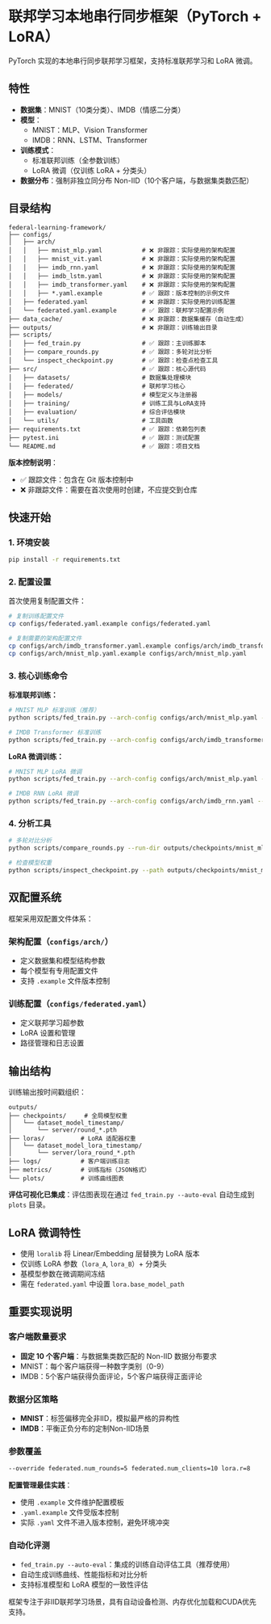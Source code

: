 # 联邦学习本地串行同步框架（PyTorch + LoRA）

PyTorch 实现的本地串行同步联邦学习框架，支持标准联邦学习和 LoRA 微调。

## 特性

- **数据集**：MNIST（10类分类）、IMDB（情感二分类）
- **模型**：
  - MNIST：MLP、Vision Transformer
  - IMDB：RNN、LSTM、Transformer
- **训练模式**：
  - 标准联邦训练（全参数训练）
  - LoRA 微调（仅训练 LoRA + 分类头）
- **数据分布**：强制非独立同分布 Non-IID（10个客户端，与数据集类数匹配）

## 目录结构

```
federal-learning-framework/
├── configs/
│   ├── arch/
│   │   ├── mnist_mlp.yaml           # ❌ 非跟踪：实际使用的架构配置
│   │   ├── mnist_vit.yaml           # ❌ 非跟踪：实际使用的架构配置
│   │   ├── imdb_rnn.yaml            # ❌ 非跟踪：实际使用的架构配置
│   │   ├── imdb_lstm.yaml           # ❌ 非跟踪：实际使用的架构配置
│   │   ├── imdb_transformer.yaml    # ❌ 非跟踪：实际使用的架构配置
│   │   ├── *.yaml.example           # ✅ 跟踪：版本控制的示例文件
│   ├── federated.yaml               # ❌ 非跟踪：实际使用的训练配置
│   └── federated.yaml.example       # ✅ 跟踪：联邦学习配置示例
├── data_cache/                      # ❌ 非跟踪：数据集缓存（自动生成）
├── outputs/                         # ❌ 非跟踪：训练输出目录
├── scripts/
│   ├── fed_train.py                 # ✅ 跟踪：主训练脚本
│   ├── compare_rounds.py            # ✅ 跟踪：多轮对比分析
│   └── inspect_checkpoint.py        # ✅ 跟踪：检查点检查工具
├── src/                             # ✅ 跟踪：核心源代码
│   ├── datasets/                    # 数据集处理模块
│   ├── federated/                   # 联邦学习核心
│   ├── models/                      # 模型定义与注册器
│   ├── training/                    # 训练工具与LoRA支持
│   ├── evaluation/                  # 综合评估模块
│   └── utils/                       # 工具函数
├── requirements.txt                 # ✅ 跟踪：依赖包列表
├── pytest.ini                       # ✅ 跟踪：测试配置
└── README.md                        # ✅ 跟踪：项目文档
```

**版本控制说明**：
- ✅ 跟踪文件：包含在 Git 版本控制中
- ❌ 非跟踪文件：需要在首次使用时创建，不应提交到仓库

## 快速开始

### 1. 环境安装

```bash
pip install -r requirements.txt
```

### 2. 配置设置

首次使用复制配置文件：
```bash
# 复制训练配置文件
cp configs/federated.yaml.example configs/federated.yaml

# 复制需要的架构配置文件
cp configs/arch/imdb_transformer.yaml.example configs/arch/imdb_transformer.yaml
cp configs/arch/mnist_mlp.yaml.example configs/arch/mnist_mlp.yaml
```

### 3. 核心训练命令

**标准联邦训练：**
```bash
# MNIST MLP 标准训练（推荐）
python scripts/fed_train.py --arch-config configs/arch/mnist_mlp.yaml --train-config configs/federated.yaml --auto-eval

# IMDB Transformer 标准训练
python scripts/fed_train.py --arch-config configs/arch/imdb_transformer.yaml --train-config configs/federated.yaml --auto-eval
```

**LoRA 微调训练：**
```bash
# MNIST MLP LoRA 微调
python scripts/fed_train.py --arch-config configs/arch/mnist_mlp.yaml --train-config configs/federated.yaml --use-lora --auto-eval

# IMDB RNN LoRA 微调
python scripts/fed_train.py --arch-config configs/arch/imdb_rnn.yaml --train-config configs/federated.yaml --use-lora --auto-eval
```

### 4. 分析工具

```bash
# 多轮对比分析
python scripts/compare_rounds.py --run-dir outputs/checkpoints/mnist_mlp_timestamp --device cuda

# 检查模型权重
python scripts/inspect_checkpoint.py --path outputs/checkpoints/mnist_mlp_timestamp/server/round_1.pth
```

## 双配置系统

框架采用双配置文件体系：

### 架构配置（`configs/arch/`）
- 定义数据集和模型结构参数
- 每个模型有专用配置文件
- 支持 `.example` 文件版本控制

### 训练配置（`configs/federated.yaml`）
- 定义联邦学习超参数
- LoRA 设置和管理
- 路径管理和日志设置

## 输出结构

训练输出按时间戳组织：

```
outputs/
├── checkpoints/     # 全局模型权重
│   └── dataset_model_timestamp/
│       └── server/round_*.pth
├── loras/          # LoRA 适配器权重
│   └── dataset_model_lora_timestamp/
│       └── server/lora_round_*.pth
├── logs/           # 客户端训练日志
├── metrics/        # 训练指标（JSON格式）
└── plots/          # 训练曲线图表
```

**评估可视化已集成**：评估图表现在通过 `fed_train.py --auto-eval` 自动生成到 `plots` 目录。

## LoRA 微调特性

- 使用 `loralib` 将 Linear/Embedding 层替换为 LoRA 版本
- 仅训练 LoRA 参数（`lora_A`, `lora_B`）+ 分类头
- 基模型参数在微调期间冻结
- 需在 `federated.yaml` 中设置 `lora.base_model_path`

## 重要实现说明

### 客户端数量要求
- **固定 10 个客户端**：与数据集类数匹配的 Non-IID 数据分布要求
- MNIST：每个客户端获得一种数字类别（0-9）
- IMDB：5个客户端获得负面评论，5个客户端获得正面评论

### 数据分区策略
- **MNIST**：标签偏移完全非IID，模拟最严格的异构性
- **IMDB**：平衡正负分布的定制Non-IID场景

### 参数覆盖
```bash
--override federated.num_rounds=5 federated.num_clients=10 lora.r=8
```

**配置管理最佳实践**：
- 使用 `.example` 文件维护配置模板
- `.yaml.example` 文件受版本控制
- 实际 `.yaml` 文件不进入版本控制，避免环境冲突

### 自动化评测
- `fed_train.py --auto-eval`：集成的训练自动评估工具（推荐使用）
- 自动生成训练曲线、性能指标和对比分析
- 支持标准模型和 LoRA 模型的一致性评估

框架专注于非IID联邦学习场景，具有自动设备检测、内存优化加载和CUDA优先支持。